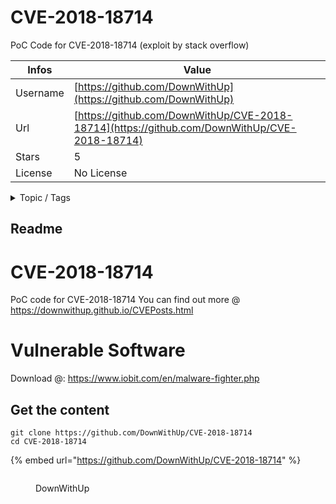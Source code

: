 # CVE-2018-18714

PoC Code for CVE-2018-18714 (exploit by stack overflow)

| Infos    | Value                                                              |
| -------- | -------------------------------------------------------------------|
| Username | [https://github.com/DownWithUp](https://github.com/DownWithUp) |
| Url      | [https://github.com/DownWithUp/CVE-2018-18714](https://github.com/DownWithUp/CVE-2018-18714)                                               |
| Stars    | 5                                                          |
| License  | No License                                                        |

<details>

<summary>Topic / Tags</summary>

* cve* drivers* exploit* exploit-development* winapi

</details>

## Readme

# CVE-2018-18714
PoC code for CVE-2018-18714 
You can find out more @ https://downwithup.github.io/CVEPosts.html

# Vulnerable Software
Download @: https://www.iobit.com/en/malware-fighter.php



## Get the content

```
git clone https://github.com/DownWithUp/CVE-2018-18714
cd CVE-2018-18714
```

{% embed url="https://github.com/DownWithUp/CVE-2018-18714" %}

<figure><img src="https://avatars.githubusercontent.com/u/16905064?v=4" alt=""><figcaption><p>DownWithUp</p></figcaption></figure>
